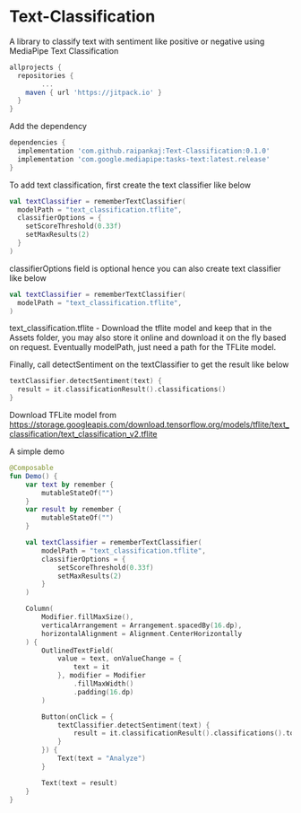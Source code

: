 # Text-Classification
A library to classify text with sentiment like positive or negative using MediaPipe Text Classification


```gradle
allprojects {
  repositories {
		...
    maven { url 'https://jitpack.io' }
  }
}
```

Add the dependency
```gradle
dependencies {
  implementation 'com.github.raipankaj:Text-Classification:0.1.0'
  implementation 'com.google.mediapipe:tasks-text:latest.release'
}
```

To add text classification, first create the text classifier like below
```kotlin
val textClassifier = rememberTextClassifier(
  modelPath = "text_classification.tflite",
  classifierOptions = {
    setScoreThreshold(0.33f)
    setMaxResults(2)
  }
)
```
classifierOptions field is optional hence you can also create text classifier like below
```kotlin
val textClassifier = rememberTextClassifier(
  modelPath = "text_classification.tflite",
)
```

text_classification.tflite - Download the tflite model and keep that in the Assets folder, you may also store it online and download it on the fly based on request.
Eventually modelPath, just need a path for the TFLite model.

Finally, call detectSentiment on the textClassifier to get the result like below
```kotlin
textClassifier.detectSentiment(text) {
  result = it.classificationResult().classifications()
}
```

Download TFLite model from
https://storage.googleapis.com/download.tensorflow.org/models/tflite/text_classification/text_classification_v2.tflite


A simple demo
```kotlin
@Composable
fun Demo() {
    var text by remember {
        mutableStateOf("")
    }
    var result by remember {
        mutableStateOf("")
    }

    val textClassifier = rememberTextClassifier(
        modelPath = "text_classification.tflite",
        classifierOptions = {
            setScoreThreshold(0.33f)
            setMaxResults(2)
        }
    )

    Column(
        Modifier.fillMaxSize(),
        verticalArrangement = Arrangement.spacedBy(16.dp),
        horizontalAlignment = Alignment.CenterHorizontally
    ) {
        OutlinedTextField(
            value = text, onValueChange = {
                text = it
            }, modifier = Modifier
                .fillMaxWidth()
                .padding(16.dp)
        )

        Button(onClick = {
            textClassifier.detectSentiment(text) {
                result = it.classificationResult().classifications().toString()
            }
        }) {
            Text(text = "Analyze")
        }

        Text(text = result)
    }
}
```

